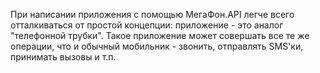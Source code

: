 При написании приложения с помощью МегаФон.API легче всего отталкиваться от простой концепции: приложение - это аналог "телефонной трубки". Такое приложение может совершать все те же операции, что и обычный мобильник - звонить, отправлять SMS'ки, принимать вызовы и т.п.